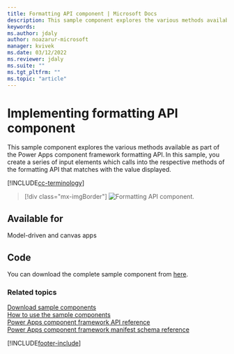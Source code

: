 ```yaml
---
title: Formatting API component | Microsoft Docs
description: This sample component explores the various methods available as part of the Power Apps component framework formatting API.
keywords:
ms.author: jdaly
author: noazarur-microsoft
manager: kvivek
ms.date: 03/12/2022
ms.reviewer: jdaly
ms.suite: ""
ms.tgt_pltfrm: ""
ms.topic: "article"
---
```


# Implementing formatting API component

This sample component explores the various methods available as part of the Power Apps component framework formatting API. In this sample, you create a series of input elements which calls into the respective methods of the formatting API that matches with the value displayed. 

[!INCLUDE[cc-terminology](../../data-platform/includes/cc-terminology.md)]

> [!div class="mx-imgBorder"]
> ![Formatting API component.](../media/formatting-api.png "Formatting API component")

## Available for 

Model-driven and canvas apps

## Code

You can download the complete sample component from [here](https://github.com/microsoft/PowerApps-Samples/tree/master/component-framework/FormattingAPIControl).

### Related topics

[Download sample components](https://github.com/microsoft/PowerApps-Samples/tree/master/component-framework)<br/>
[How to use the sample components](../use-sample-components.md)<br/>
[Power Apps component framework API reference](../reference/index.md)<br/>
[Power Apps component framework manifest schema reference](../manifest-schema-reference/index.md)




[!INCLUDE[footer-include](../../../includes/footer-banner.md)]